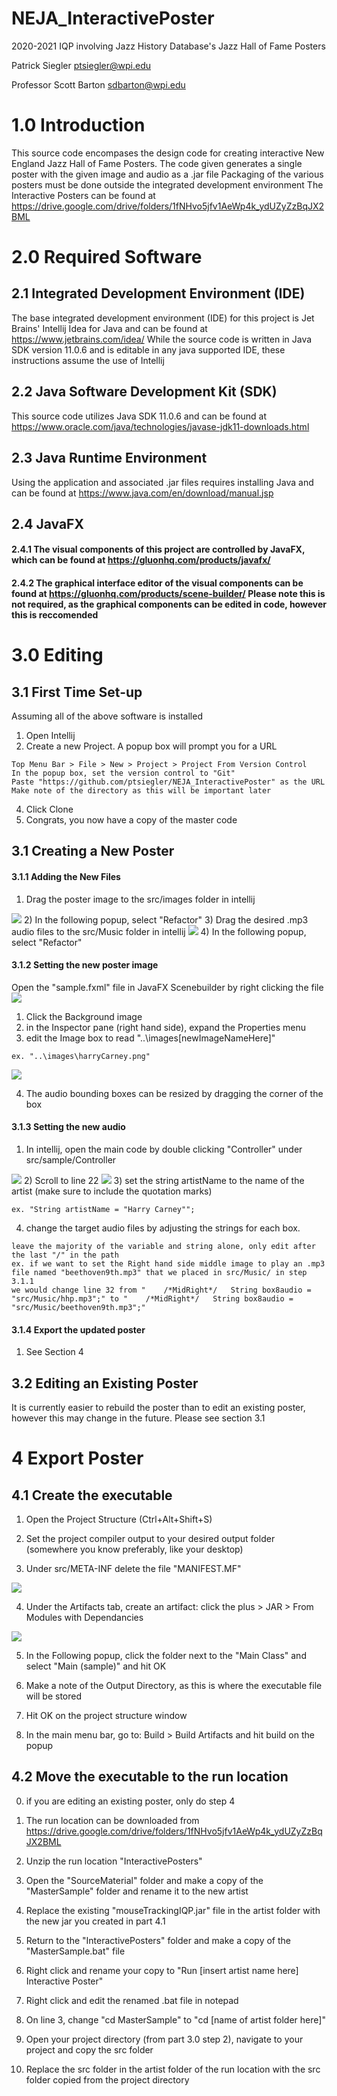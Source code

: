 # NEJA_InteractivePoster
2020-2021 IQP involving Jazz History Database's Jazz Hall of Fame Posters

Patrick Siegler ptsiegler@wpi.edu

Professor Scott Barton sdbarton@wpi.edu

# 1.0 Introduction
This source code encompases the design code for creating interactive New England Jazz Hall of Fame Posters.
The code given generates a single poster with the given image and audio as a .jar file
Packaging of the various posters must be done outside the integrated development environment
The Interactive Posters can be found at https://drive.google.com/drive/folders/1fNHvo5jfv1AeWp4k_ydUZyZzBqJX2BML
    
# 2.0 Required Software
## 2.1 Integrated Development Environment (IDE)
The base integrated development environment (IDE) for this project is Jet Brains' Intellij Idea for Java and can be found at https://www.jetbrains.com/idea/
While the source code is written in Java SDK version 11.0.6 and is editable in any java supported IDE, these instructions assume the use of Intellij
## 2.2 Java Software Development Kit (SDK)
This source code utilizes Java SDK 11.0.6 and can be found at https://www.oracle.com/java/technologies/javase-jdk11-downloads.html
## 2.3 Java Runtime Environment
Using the application and associated .jar files requires installing Java and can be found at https://www.java.com/en/download/manual.jsp
## 2.4 JavaFX
#### 2.4.1 The visual components of this project are controlled by JavaFX, which can be found at https://gluonhq.com/products/javafx/
#### 2.4.2 The graphical interface editor of the visual components can be found at https://gluonhq.com/products/scene-builder/ Please note this is not required, as the graphical components can be edited in code, however this is reccomended
    
# 3.0 Editing
## 3.1 First Time Set-up
Assuming all of the above software is installed
1) Open Intellij
2) Create a new Project. A popup box will prompt you for a URL
```
Top Menu Bar > File > New > Project > Project From Version Control
In the popup box, set the version control to "Git"
Paste "https://github.com/ptsiegler/NEJA_InteractivePoster" as the URL
Make note of the directory as this will be important later
```
4) Click Clone
5) Congrats, you now have a copy of the master code

## 3.1 Creating a New Poster
#### 3.1.1 Adding the New Files
1) Drag the poster image to the src/images folder in intellij
<img src="https://i.imgur.com/nQzh5x7.png">
2) In the following popup, select "Refactor"
3) Drag the desired .mp3 audio files to the src/Music folder in intellij
<img src="https://i.imgur.com/1aX8HuD.png">
4) In the following popup, select "Refactor"

#### 3.1.2 Setting the new poster image
Open the "sample.fxml" file in JavaFX Scenebuilder by right clicking the file
<img src="https://i.imgur.com/visQ1d1.png">
1) Click the Background image
2) in the Inspector pane (right hand side), expand the Properties menu
3) edit the Image box to read "..\images\[newImageNameHere]"

```
ex. "..\images\harryCarney.png"
```
<img src="https://i.imgur.com/qjCY2HW.png">

4) The audio bounding boxes can be resized by dragging the corner of the box 

#### 3.1.3 Setting the new audio
1) In intellij, open the main code by double clicking "Controller" under src/sample/Controller
<img src="https://i.imgur.com/3tgIqXx.png">
2) Scroll to line 22
<img src="https://i.imgur.com/Qp0YrQ5.png">
3) set the string artistName to the name of the artist (make sure to include the quotation marks)

```
ex. "String artistName = "Harry Carney"";
```

4) change the target audio files by adjusting the strings for each box.

```
leave the majority of the variable and string alone, only edit after the last "/" in the path
ex. if we want to set the Right hand side middle image to play an .mp3 file named "beethoven9th.mp3" that we placed in src/Music/ in step 3.1.1
we would change line 32 from "    /*MidRight*/   String box8audio = "src/Music/hhp.mp3";" to "    /*MidRight*/   String box8audio = "src/Music/beethoven9th.mp3";"
```

#### 3.1.4 Export the updated poster
1) See Section 4

## 3.2 Editing an Existing Poster
It is currently easier to rebuild the poster than to edit an existing poster, however this may change in the future. Please see section 3.1


# 4 Export Poster
## 4.1 Create the executable
1) Open the Project Structure (Ctrl+Alt+Shift+S)

2) Set the project compiler output to your desired output folder (somewhere you know preferably, like your desktop)

3) Under src/META-INF delete the file "MANIFEST.MF"
<img src="https://i.imgur.com/t8zjNWw.png">

4) Under the Artifacts tab, create an artifact: click the plus > JAR > From Modules with Dependancies
<img src="https://i.imgur.com/3KhYsit.png">

5) In the Following popup, click the folder next to the "Main Class" and select "Main (sample)" and hit OK

6) Make a note of the Output Directory, as this is where the executable file will be stored

7) Hit OK on the project structure window

8) In the main menu bar, go to:  Build > Build Artifacts and hit build on the popup

## 4.2 Move the executable to the run location
0) if you are editing an existing poster, only do step 4

1) The run location can be downloaded from https://drive.google.com/drive/folders/1fNHvo5jfv1AeWp4k_ydUZyZzBqJX2BML

2) Unzip the run location "InteractivePosters"

3) Open the "SourceMaterial" folder and make a copy of the "MasterSample" folder and rename it to the new artist

4) Replace the existing "mouseTrackingIQP.jar" file in the artist folder with the new jar you created in part 4.1

5) Return to the "InteractivePosters" folder and make a copy of the "MasterSample.bat" file

6) Right click and rename your copy to "Run [insert artist name here] Interactive Poster"

7) Right click and edit the renamed .bat file in notepad

8) On line 3, change "cd MasterSample" to "cd [name of artist folder here]"

9) Open your project directory (from part 3.0 step 2), navigate to your project and copy the src folder

10) Replace the src folder in the artist folder of the run location with the src folder copied from the project directory

